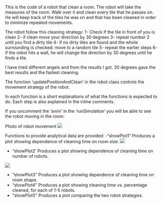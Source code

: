 This is the code of a robot that clean a room. The robot will take the measures of the room. Walk over it and clean every tile that he passes on. He will keep track of the tiles he was on and that has been cleaned in order to minimize repeated movements. 

The robot follow this cleaning strategy:
1- Check if the tile in front of you is clean
2- if clean move your direction by 30 degrees
3- repeat number 2 until you find a dirty tile
4- if no dirty tiles are found and the whole surrounding is checked: move to a random tile
5- repeat the earlier steps
6- if the robot hits a wall, he will change the direction by 30 degrees until he finds a tile.

I have tried different angels and from the results I got, 30 degrees gave the best results and the fastest cleaning.

The function ‘updatePositionAndClean’ in the robot class controls the movement strategy of the robot.

In each function is a short explanations of what the functions is expected to do.
Each step is also explained in the inline comments.

If you uncomment the ‘anim’ in the ‘runSimulation’ you will be able to see the robot moving in the room:

Photo of robot movement
<img src='https://github.com/nos111/MIT-OCW/blob/master/Introduction%20to%20Computer%20Science%20(fall%202008)/assignment11/images/RobotMovementSimulation.jpg?raw=true'>


Functions to provide analytical data are provided:
-“showPlot1”  Produces a plot showing dependence of cleaning time on room size.
<img src='https://github.com/nos111/MIT-OCW/blob/master/Introduction%20to%20Computer%20Science%20(fall%202008)/assignment11/images/GraphTimeXRoomSize.jpg?raw=true'>


- “showPlot2’ Produces a plot showing dependence of cleaning time on number of robots.
<img src='https://github.com/nos111/MIT-OCW/blob/master/Introduction%20to%20Computer%20Science%20(fall%202008)/assignment11/images/GraphTimeVSRobotsNumber.jpg?raw=true'>


- “showPlot3” Produces a plot showing dependence of cleaning time on room shape.
- “showPlot4” Produces a plot showing cleaning time vs. percentage cleaned, for
    each of 1-5 robots.
- "showPlot5" Produces a plot comparing the two robot strategies.

